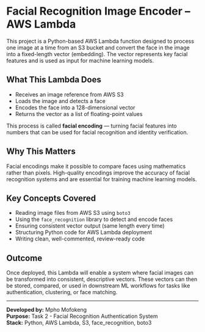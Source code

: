 # Facial Recognition Image Encoder – AWS Lambda

This project is a Python-based AWS Lambda function designed to process one image at a time from an S3 bucket and convert the face in the image into a fixed-length vector (embedding). The vector represents key facial features and is used as input for machine learning models.

## What This Lambda Does

- Receives an image reference from AWS S3
- Loads the image and detects a face
- Encodes the face into a 128-dimensional vector
- Returns the vector as a list of floating-point values

This process is called **facial encoding** — turning facial features into numbers that can be used for facial recognition and identity verification.

## Why This Matters

Facial encodings make it possible to compare faces using mathematics rather than pixels. High-quality encodings improve the accuracy of facial recognition systems and are essential for training machine learning models.

## Key Concepts Covered

- Reading image files from AWS S3 using `boto3`
- Using the `face_recognition` library to detect and encode faces
- Ensuring consistent vector output (same length every time)
- Structuring Python code for AWS Lambda deployment
- Writing clean, well-commented, review-ready code

## Outcome

Once deployed, this Lambda will enable a system where facial images can be transformed into consistent, descriptive vectors. These vectors can then be stored, compared, or used in downstream ML workflows for tasks like authentication, clustering, or face matching.

---

**Developed by:** Mpho Mofokeng  
**Purpose:** Task 2 - Facial Recognition Authentication System  
**Stack:** Python, AWS Lambda, S3, face_recognition, boto3  

